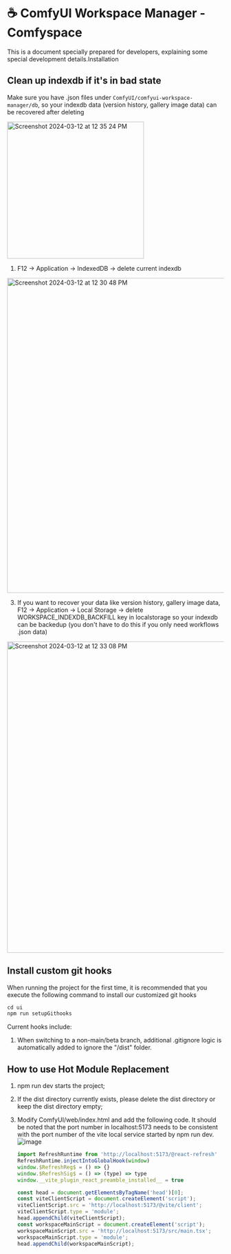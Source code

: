 # ☕️ ComfyUI Workspace Manager - Comfyspace

This is a document specially prepared for developers, explaining some special development details.Installation

## Clean up indexdb if it's in bad state

Make sure you have .json files under `ComfyUI/comfyui-workspace-manager/db`, so your indexdb data (version history, gallery image data) can be recovered after deleting

<img width="318" alt="Screenshot 2024-03-12 at 12 35 24 PM" src="https://github.com/11cafe/comfyui-workspace-manager/assets/18367033/722a96ca-82a3-4126-83fd-2951de0a18cb">

1. F12 -> Application -> IndexedDB -> delete current indexdb

<img width="731" alt="Screenshot 2024-03-12 at 12 30 48 PM" src="https://github.com/11cafe/comfyui-workspace-manager/assets/18367033/4c4f0f6a-e402-4fd5-94cd-b00ff6f2a96f">

3. If you want to recover your data like version history, gallery image data, F12 -> Application -> Local Storage -> delete WORKSPACE_INDEXDB_BACKFILL key in localstorage so your indexdb can be backedup (you don't have to do this if you only need workflows .json data)

<img width="723" alt="Screenshot 2024-03-12 at 12 33 08 PM" src="https://github.com/11cafe/comfyui-workspace-manager/assets/18367033/c9ca969d-fdee-4c1e-bfc5-c646ce241fd8">

## Install custom git hooks

When running the project for the first time, it is recommended that you execute the following command to install our customized git hooks

```javascript
cd ui
npm run setupGithooks
```

Current hooks include:

1. When switching to a non-main/beta branch, additional .gitignore logic is automatically added to ignore the "/dist" folder.

## How to use Hot Module Replacement

1. npm run dev starts the project;
2. If the dist directory currently exists, please delete the dist directory or keep the dist directory empty;
3. Modify ComfyUI/web/index.html and add the following code. It should be noted that the port number in localhost:5173 needs to be consistent with the port number of the vite local service started by npm run dev.![image](https://github.com/11cafe/comfyui-workspace-manager/assets/26196917/ef7eabc5-8683-4f9a-93f3-e3ba2b0d3449)

   ```javascript
   import RefreshRuntime from 'http://localhost:5173/@react-refresh'
   RefreshRuntime.injectIntoGlobalHook(window)
   window.$RefreshReg$ = () => {}
   window.$RefreshSig$ = () => (type) => type
   window.__vite_plugin_react_preamble_installed__ = true

   const head = document.getElementsByTagName('head')[0];
   const viteClientScript = document.createElement('script');
   viteClientScript.src = 'http://localhost:5173/@vite/client';
   viteClientScript.type = 'module';
   head.appendChild(viteClientScript);
   const workspaceMainScript = document.createElement('script');
   workspaceMainScript.src = 'http://localhost:5173/src/main.tsx';
   workspaceMainScript.type = 'module';
   head.appendChild(workspaceMainScript);
   ```
